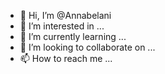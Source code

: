 - 👋 Hi, I’m @Annabelani
- 👀 I’m interested in ...
- 🌱 I’m currently learning ...
- 💞️ I’m looking to collaborate on ...
- 📫 How to reach me ...

<!---
Annabelani/Annabelani is a ✨ special ✨ repository because its `README.md` (this file) appears on your GitHub profile.
You can click the Preview link to take a look at your changes.
--->
